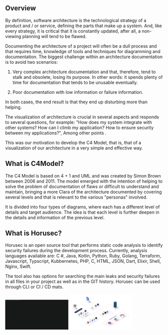 ## Overview

By definition, software architecture is the technological strategy of a product and / or service, defining the parts that make up a system. And, like every strategy, it is critical that it is constantly updated, after all, a non-viewing planning will tend to be flawed.

Documenting the architecture of a project will often be a dull process and that requires time, knowledge of tools and techniques for diagramming and documentation. The biggest challenge within an architecture documentation is to avoid two scenarios:

1. Very complex architecture documentation and that, therefore, tend to stalk and obsolete, losing its purpose. In other words: it spends plenty of time for documentation that tends to be unusable eventually.

2. Poor documentation with low information or failure information.

In both cases, the end result is that they end up disturbing more than helping.

The visualization of architecture is crucial in several aspects and responds to several questions, for example: "How does my system integrate with other systems? How can I climb my application? How to ensure security between my applications?", Among other points .

This was our motivation to develop the C4 Model, that is, that of a visualization of our architecture in a very simple and effective way.

## What is C4Model?

The C4 Model is based on 4 + 1 and UML and was created by Simon Brown between 2006 and 2011. The model emerged with the intention of helping to solve the problem of documentation of flaws or difficult to understand and maintain, bringing a more Clara of the architecture documented by covering several levels and that is relevant to the various "personas" involved.

It is divided into four types of diagrams, where each has a different level of details and target audience. The idea is that each level is further deepen in the details and information of the previous level.

## What is Horusec?

Horusec is an open source tool that performs static code analysis to identify security failures during the development process. Currently, analysis languages ​​available are: C #, Java, Kotlin, Python, Ruby, Golang, Terraform, Javascript, Typscript, Kubbernetes, PHP, C, HTML, JSON, Dart, Elixir, Shell, Nginx, Swift.

The tool also has options for searching the main leaks and security failures in all files in your project as well as in the GIT history. Horusec can be used through CLI or CI / CD mats.

<img src="https://raw.githubusercontent.com/ZupIT/horusec/main/assets/usage_horusec.gif" alt="usec-animation-cli" style="width: 40%; object-fit: cover; object-position: center center; opacity: 1; transition: opacity 500ms ease 0s;">

<img src="https://raw.githubusercontent.com/ZupIT/horusec/main/assets/horusec-complete-architecture.png" alt="horusec-arquitecture" style="width: 40%; object-fit: cover; object-position: center center; opacity: 1; transition: opacity 500ms ease 0s;">
